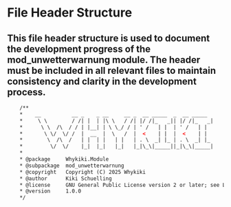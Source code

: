 # File Header Structure

## This file header structure is used to document the development progress of the mod_unwetterwarnung module. The header must be included in all relevant files to maintain consistency and clarity in the development process.

```html
	/**
    *    __          __ _    _ __     __ _  __ _____  _  __ _____
    *     \ \        / /| |  | |\ \   / /| |/ /|_   _|| |/ /|_   _|
    *      \ \  /\  / / | |__| | \ \_/ / | ' /   | |  | ' /   | |
    *       \ \/  \/ /  |  __  |  \   /  |  <    | |  |  <    | |
    *        \  /\  /   | |  | |   | |   | . \  _| |_ | . \  _| |_
    *         \/  \/    |_|  |_|   |_|   |_|\_\|_____||_|\_\|_____|
    *
    * @package     Whykiki.Module
    * @subpackage  mod_unwetterwarnung
    * @copyright   Copyright (C) 2025 Whykiki
    * @author      Kiki Schuelling
    * @license     GNU General Public License version 2 or later; see LICENSE.txt
    * @version     1.0.0
    */
```
